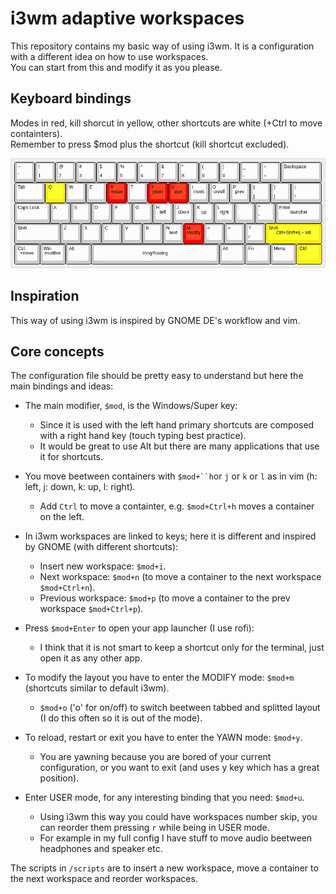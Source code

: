 # i3wm adaptive workspaces

This repository contains my basic way of using i3wm.
It is a configuration with a different idea on how to use workspaces.  
You can start from this and modify it as you please.  

## Keyboard bindings
Modes in red, kill shorcut in yellow, other shortcuts are white (+Ctrl to move containters).  
Remember to press $mod plus the shortcut (kill shortcut excluded).  

![keybord bindings](https://github.com/Cippo95/i3wm_adaptive_workspaces/blob/main/keyboard-layout.png)

## Inspiration

This way of using i3wm is inspired by GNOME DE's workflow and vim.

## Core concepts

The configuration file should be pretty easy to understand but here the main bindings and ideas:

- The main modifier, `$mod`, is the Windows/Super key:
  - Since it is used with the left hand primary shortcuts are composed with a right hand key (touch typing best practice).
  - It would be great to use Alt but there are many applications that use it for shortcuts.

- You move beetween containers with `$mod+``h`or `j` or `k` or `l` as in vim (h: left, j: down, k: up, l: right). 
  - Add `Ctrl` to move a containter, e.g. `$mod+Ctrl+h` moves a container on the left.

- In i3wm workspaces are linked to keys; here it is different and inspired by GNOME (with different shortcuts): 
  - Insert new workspace: `$mod+i`.
  - Next workspace: `$mod+n` (to move a container to the next workspace `$mod+Ctrl+n`).
  - Previous workspace: `$mod+p` (to move a container to the prev workspace `$mod+Ctrl+p`).

- Press `$mod+Enter` to open your app launcher (I use rofi):
  - I think that it is not smart to keep a shortcut only for the terminal, just open it as any other app.

- To modify the layout you have to enter the MODIFY mode: `$mod+m` (shortcuts similar to default i3wm).
  - `$mod+o` ('o' for on/off) to switch beetween tabbed and splitted layout (I do this often so it is out of the mode).

- To reload, restart or exit you have to enter the YAWN mode: `$mod+y`.
  - You are yawning because you are bored of your current configuration, or you want to exit (and uses y key which has a great position).

- Enter USER mode, for any interesting binding that you need: `$mod+u`.
  - Using i3wm this way you could have workspaces number skip, you can reorder them pressing `r` while being in USER mode.
  - For example in my full config I have stuff to move audio beetween headphones and speaker etc.

The scripts in `/scripts` are to insert a new workspace, move a container to the next workspace and reorder workspaces.
